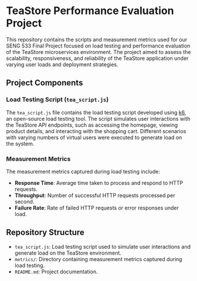 # TeaStore Performance Evaluation Project

This repository contains the scripts and measurement metrics used for our SENG 533 Final Project focused on load testing and performance evaluation of the TeaStore microservices environment. The project aimed to assess the scalability, responsiveness, and reliability of the TeaStore application under varying user loads and deployment strategies.

## Project Components

### Load Testing Script (`tea_script.js`)

The `tea_script.js` file contains the load testing script developed using [k6](https://k6.io/), an open-source load testing tool. The script simulates user interactions with the TeaStore API endpoints, such as accessing the homepage, viewing product details, and interacting with the shopping cart. Different scenarios with varying numbers of virtual users were executed to generate load on the system.

### Measurement Metrics

The measurement metrics captured during load testing include:
- **Response Time**: Average time taken to process and respond to HTTP requests.
- **Throughput**: Number of successful HTTP requests processed per second.
- **Failure Rate**: Rate of failed HTTP requests or error responses under load.

## Repository Structure

- `tea_script.js`: Load testing script used to simulate user interactions and generate load on the TeaStore environment.
- `metrics/`: Directory containing measurement metrics captured during load testing.
- `README.md`: Project documentation.
